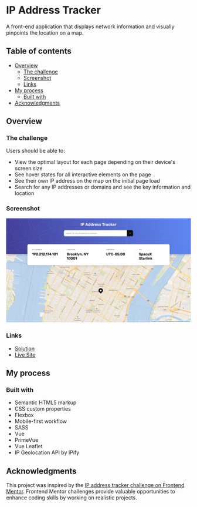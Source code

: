 # IP Address Tracker

A front-end application that displays network information and visually pinpoints the location on a map.

## Table of contents

- [Overview](#overview)
  - [The challenge](#the-challenge)
  - [Screenshot](#screenshot)
  - [Links](#links)
- [My process](#my-process)
  - [Built with](#built-with)
- [Acknowledgments](#acknowledgments)

## Overview

### The challenge

Users should be able to:

- View the optimal layout for each page depending on their device's screen size
- See hover states for all interactive elements on the page
- See their own IP address on the map on the initial page load
- Search for any IP addresses or domains and see the key information and location

### Screenshot

![](./src/assets/img/screenshots/desktop-preview.png)

### Links

- [Solution](https://github.com/grenzk/ip-address-tracker)
- [Live Site](https://ip-address-tracker-eight-neon.vercel.app/)

## My process

### Built with

- Semantic HTML5 markup
- CSS custom properties
- Flexbox
- Mobile-first workflow
- SASS
- Vue
- PrimeVue
- Vue Leaflet
- IP Geolocation API by IPify

## Acknowledgments

This project was inspired by the [IP address tracker challenge on Frontend Mentor](https://www.frontendmentor.io/challenges/ip-address-tracker-I8-0yYAH0). Frontend Mentor challenges provide valuable opportunities to enhance coding skills by working on realistic projects.
